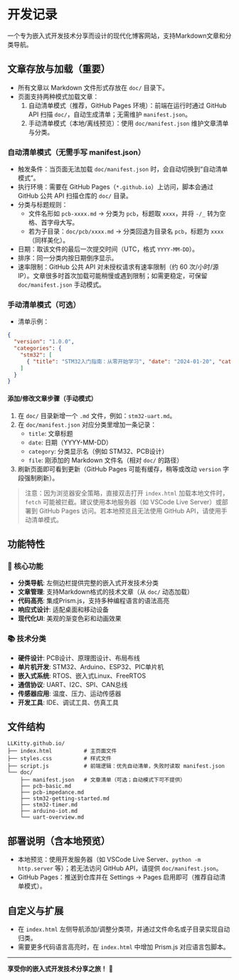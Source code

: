 # 开发记录

一个专为嵌入式开发技术分享而设计的现代化博客网站，支持Markdown文章和分类导航。

## 文章存放与加载（重要）

- 所有文章以 Markdown 文件形式存放在 `doc/` 目录下。
- 页面支持两种模式加载文章：
  1) 自动清单模式（推荐，GitHub Pages 环境）：前端在运行时通过 GitHub API 扫描 `doc/`，自动生成清单；无需维护 `manifest.json`。
  2) 手动清单模式（本地/离线预览）：使用 `doc/manifest.json` 维护文章清单与分类。

### 自动清单模式（无需手写 manifest.json）

- 触发条件：当页面无法加载 `doc/manifest.json` 时，会自动切换到“自动清单模式”。
- 执行环境：需要在 GitHub Pages（`*.github.io`）上访问，脚本会通过 GitHub 公共 API 扫描仓库的 `doc/` 目录。
- 分类与标题规则：
  - 文件名形如 `pcb-xxxx.md` → 分类为 `pcb`，标题取 `xxxx`，并将 `-/_` 转为空格、首字母大写。
  - 若为子目录：`doc/pcb/xxxx.md` → 分类回退为目录名 `pcb`，标题为 `xxxx`（同样美化）。
- 日期：取该文件的最后一次提交时间（UTC，格式 `YYYY-MM-DD`）。
- 排序：同一分类内按日期倒序显示。
- 速率限制：GitHub 公共 API 对未授权请求有速率限制（约 60 次/小时/源IP）。文章很多时首次加载可能稍慢或遇到限制；如需更稳定，可保留 `doc/manifest.json` 手动模式。

### 手动清单模式（可选）

- 清单示例：
```json
{
  "version": "1.0.0",
  "categories": {
    "stm32": [
      { "title": "STM32入门指南：从零开始学习", "date": "2024-01-20", "category": "STM32", "file": "stm32-getting-started.md" }
    ]
  }
}
```

#### 添加/修改文章步骤（手动模式）

1. 在 `doc/` 目录新增一个 `.md` 文件，例如：`stm32-uart.md`。
2. 在 `doc/manifest.json` 对应分类里增加一条记录：
   - `title`: 文章标题
   - `date`: 日期（YYYY-MM-DD）
   - `category`: 分类显示名（例如 STM32、PCB设计）
   - `file`: 刚添加的 Markdown 文件名（相对 `doc/` 的路径）
3. 刷新页面即可看到更新（GitHub Pages 可能有缓存，稍等或改动 `version` 字段强制刷新）。

> 注意：因为浏览器安全策略，直接双击打开 `index.html` 加载本地文件时，`fetch` 可能被拦截。建议使用本地服务器（如 VSCode Live Server）或部署到 GitHub Pages 访问。若本地预览且无法使用 GitHub API，请使用手动清单模式。

## 功能特性

### 🎯 核心功能
- **分类导航**: 左侧边栏提供完整的嵌入式开发技术分类
- **文章管理**: 支持Markdown格式的技术文章（从 `doc/` 动态加载）
- **代码高亮**: 集成Prism.js，支持多种编程语言的语法高亮
- **响应式设计**: 适配桌面和移动设备
- **现代化UI**: 美观的渐变色彩和动画效果

### 📚 技术分类
- **硬件设计**: PCB设计、原理图设计、布局布线
- **单片机开发**: STM32、Arduino、ESP32、PIC单片机
- **嵌入式系统**: RTOS、嵌入式Linux、FreeRTOS
- **通信协议**: UART、I2C、SPI、CAN总线
- **传感器应用**: 温度、压力、运动传感器
- **开发工具**: IDE、调试工具、仿真工具

## 文件结构

```
LLKitty.github.io/
├── index.html          # 主页面文件
├── styles.css          # 样式文件
├── script.js           # 前端逻辑：优先自动清单，失败时读取 manifest.json
└── doc/
    ├── manifest.json   # 文章清单（可选；自动模式下可不提供）
    ├── pcb-basic.md
    ├── pcb-impedance.md
    ├── stm32-getting-started.md
    ├── stm32-timer.md
    ├── arduino-iot.md
    └── uart-overview.md
```

## 部署说明（含本地预览）

- 本地预览：使用开发服务器（如 VSCode Live Server、`python -m http.server` 等）；若无法访问 GitHub API，请提供 `doc/manifest.json`。
- GitHub Pages：推送到仓库并在 Settings → Pages 启用即可（推荐自动清单模式）。

## 自定义与扩展

- 在 `index.html` 左侧导航添加/调整分类项，并通过文件命名或子目录实现自动归类。
- 需要更多代码语言高亮时，在 `index.html` 中增加 Prism.js 对应语言包脚本。

---

**享受你的嵌入式开发技术分享之旅！** 🚀
